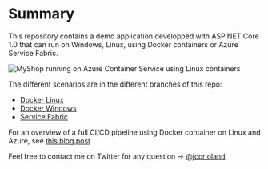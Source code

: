 # Summary

This repository contains a demo application developped with ASP.NET Core 1.0 that can run on Windows, Linux, using Docker containers or Azure Service Fabric.

![MyShop running on Azure Container Service using Linux containers](https://github.com/jcorioland/MyShop/blob/master/image737.png)

The different scenarios are in the different branches of this repo:

- [Docker Linux](https://github.com/jcorioland/CloudArchi-Samples/tree/docker-linux)
- [Docker Windows](https://github.com/jcorioland/CloudArchi-Samples/tree/docker-windows)
- [Service Fabric](https://github.com/jcorioland/CloudArchi-Samples/tree/service-fabric)


For an overview of a full CI/CD pipeline using Docker container on Linux and Azure, see [this blog post](https://blogs.msdn.microsoft.com/jcorioland/2016/11/29/full-ci-cd-pipeline-to-deploy-multi-containers-application-on-azure-container-service-docker-swarm-using-visual-studio-team-services/)

Feel free to contact me on Twitter for any question -> [@jcorioland](https://twitter.com/jcorioland)
